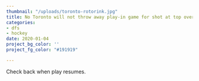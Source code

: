 ```yaml
---
thumbnail: "/uploads/toronto-rotorink.jpg"
title: No Toronto will not throw away play-in game for shot at top overall pick
categories:
- dfs
- hockey
date: 2020-01-04
project_bg_color: ''
project_fg_color: "#191919"

---
```


Check back when play resumes.
